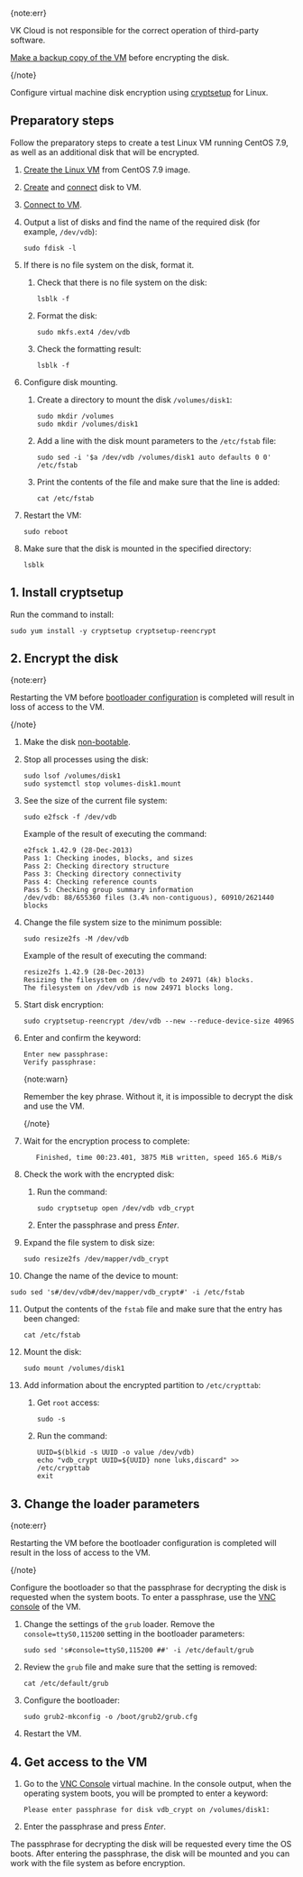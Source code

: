 {note:err}

VK Cloud is not responsible for the correct operation of third-party software.

[Make a backup copy of the VM](/en/storage/backups/instructions/create-backup-copy) before encrypting the disk.

{/note}

Configure virtual machine disk encryption using [cryptsetup](https://manpages.ubuntu.com/manpages/trusty/man8/cryptsetup.8.html) for Linux.

## Preparatory steps

Follow the preparatory steps to create a test Linux VM running CentOS 7.9, as well as an additional disk that will be encrypted.

1. [Create the Linux VM](../../instructions/vm/vm-create) from CentOS 7.9 image.
2. [Create](../../instructions/volumes#create_disk) and [connect](../../instructions/volumes#mount_disk) disk to VM.
3. [Connect to VM](../../instructions/vm/vm-connect/vm-connect-nix).
4. Output a list of disks and find the name of the required disk (for example, `/dev/vdb`):

   ```console
   sudo fdisk -l 
   ```

5. If there is no file system on the disk, format it.

   1. Check that there is no file system on the disk:

      ```console
      lsblk -f
      ```

   2. Format the disk:

      ```console
      sudo mkfs.ext4 /dev/vdb
      ```

   3. Check the formatting result:

      ```console
      lsblk -f
      ```

6. Configure disk mounting.

   1. Create a directory to mount the disk `/volumes/disk1`:

      ```console
      sudo mkdir /volumes
      sudo mkdir /volumes/disk1
      ```

   2. Add a line with the disk mount parameters to the `/etc/fstab` file:

      ```console
      sudo sed -i '$a /dev/vdb /volumes/disk1 auto defaults 0 0' /etc/fstab
      ```

   3. Print the contents of the file and make sure that the line is added:

      ```console
      cat /etc/fstab
      ```

7. Restart the VM:

   ```console
   sudo reboot
   ```

8. Make sure that the disk is mounted in the specified directory:

   ```console
   lsblk
   ```

## 1. Install cryptsetup

Run the command to install:

```console
sudo yum install -y cryptsetup cryptsetup-reencrypt
```

## 2. Encrypt the disk

{note:err}

Restarting the VM before [bootloader configuration](#3_change_the_loader_parameters) is completed will result in loss of access to the VM.

{/note}

1. Make the disk [non-bootable](../../instructions/volumes#replacing_root_disk).
2. Stop all processes using the disk:

   ```console
   sudo lsof /volumes/disk1
   sudo systemctl stop volumes-disk1.mount
   ```

3. See the size of the current file system:

   ```console
   sudo e2fsck -f /dev/vdb
   ```

   Example of the result of executing the command:

   ```console
   e2fsck 1.42.9 (28-Dec-2013)
   Pass 1: Checking inodes, blocks, and sizes
   Pass 2: Checking directory structure
   Pass 3: Checking directory connectivity
   Pass 4: Checking reference counts
   Pass 5: Checking group summary information
   /dev/vdb: 88/655360 files (3.4% non-contiguous), 60910/2621440 blocks
   ```

4. Change the file system size to the minimum possible:

   ```console
   sudo resize2fs -M /dev/vdb
   ```

   Example of the result of executing the command:

   ```console
   resize2fs 1.42.9 (28-Dec-2013)
   Resizing the filesystem on /dev/vdb to 24971 (4k) blocks.
   The filesystem on /dev/vdb is now 24971 blocks long.
   ```

5. Start disk encryption:

   ```console
   sudo cryptsetup-reencrypt /dev/vdb --new --reduce-device-size 4096S
   ```

6. Enter and confirm the keyword:

   ```console
   Enter new passphrase:
   Verify passphrase:
   ```

   {note:warn}

   Remember the key phrase. Without it, it is impossible to decrypt the disk and use the VM.

   {/note}

7. Wait for the encryption process to complete:

   ```console
      Finished, time 00:23.401, 3875 MiB written, speed 165.6 MiB/s
   ```

8. Check the work with the encrypted disk:

   1. Run the command:

      ```console
      sudo cryptsetup open /dev/vdb vdb_crypt
      ```

   2. Enter the passphrase and press *Enter*.

9. Expand the file system to disk size:

   ```console
   sudo resize2fs /dev/mapper/vdb_crypt
   ```

10. Change the name of the device to mount:

   ```console
   sudo sed 's#/dev/vdb#/dev/mapper/vdb_crypt#' -i /etc/fstab
   ```

11. Output the contents of the `fstab` file and make sure that the entry has been changed:

      ```console
      cat /etc/fstab
      ```

12. Mount the disk:

      ```console
      sudo mount /volumes/disk1
      ```

13. Add information about the encrypted partition to `/etc/crypttab`:

      1. Get `root` access:

         ```console
         sudo -s
         ```

      2. Run the command:

         ```console
         UUID=$(blkid -s UUID -o value /dev/vdb)
         echo "vdb_crypt UUID=${UUID} none luks,discard" >> /etc/crypttab
         exit
         ```

## 3. Change the loader parameters

{note:err}

Restarting the VM before the bootloader configuration is completed will result in the loss of access to the VM.

{/note}

Configure the bootloader so that the passphrase for decrypting the disk is requested when the system boots. To enter a passphrase, use the [VNC console](../../instructions/vm/vm-console#the_vnc_console) of the VM.

1. Change the settings of the `grub` loader. Remove the `console=ttyS0,115200` setting in the bootloader parameters:

   ```console
   sudo sed 's#console=ttyS0,115200 ##' -i /etc/default/grub
   ```

2. Review the `grub` file and make sure that the setting is removed:

   ```console
   cat /etc/default/grub
   ```

3. Configure the bootloader:

   ```console
   sudo grub2-mkconfig -o /boot/grub2/grub.cfg
   ```

4. Restart the VM.

## 4. Get access to the VM

1. Go to the [VNC Console](../../instructions/vm/vm-console#the_vnc_console) virtual machine. In the console output, when the operating system boots, you will be prompted to enter a keyword:

   ```console
   Please enter passphrase for disk vdb_crypt on /volumes/disk1:
   ```

2. Enter the passphrase and press *Enter*.

The passphrase for decrypting the disk will be requested every time the OS boots. After entering the passphrase, the disk will be mounted and you can work with the file system as before encryption.
